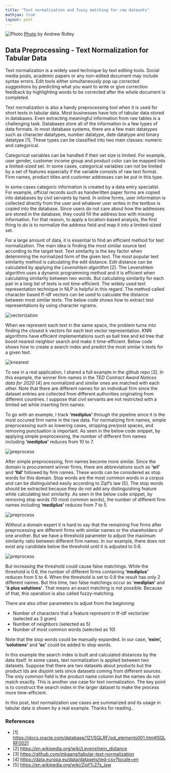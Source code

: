 ```yaml
---
title: "Text normalization and fuzzy matching for raw datasets"
mathjax: true
layout: post
---
```


![Photo](../assets/images/andrew-ridley-jR4Zf-riEjI-unsplash.jpg)
[Photo](https://unsplash.com/photos/jR4Zf-riEjI) by Andrew Ridley 

## Data Preprocessing - Text Normalization for Tabular Data

Text normalization is a widely used technique by text editing tools. Social media posts, academic papers or any non-edited document may include syntax errors. Edit tools either simultaneously pop up corrected suggestions by predicting what you want to write or give correction feedback by highlighting  words to be corrected after the whole document is completed.

Text normalization is also a handy preprocessing tool when it is used for short texts in tabular data. Most businesses have lots of tabular data stored in databases. Even extracting meaningful information from raw tables is a challenging task. Databases store all of the information in a few types of data formats. In most database systems, there are a few main datatypes such as character datatypes, number datatype, date datatype and binary datatype [1]. These types can be classified into two main classes: numeric and categorical.

Categorical variables can be handled if their set size is limited. For example, user gender, customer income group and product color can be mapped into a limited-sized set. In some cases, categorical variables can not be limited by a set of features especially if the variable consists of raw text format. Firm names, product titles and customer addresses can be put in this type.

In some cases categoric information is created by a data entry specialist. For example, official records such as handwritten paper forms are copied into databases by civil servants by hand. In online forms, user information is collected directly from the user and whatever user writes in the textbox is copied into the database. Since users do not care about how the addresses are stored in the database, they could fill the address box with missing information. For that reason, to apply a location-based analysis, the first thing to do is to normalize the address field and map it into a limited-sized set.

For a large amount of data, it is essential to find an efficient method for text normalization. The main idea is finding the most similar source text according to the target text. Text similarity is the key factor when determining the normalized form of the given text. The most popular text similarity method is calculating the edit distance. Edit distance can be calculated by applying the *Levenshtein algorithm* [2]. The Levenshtein algorithm uses a dynamic programming method and it is efficient when calculating similarity between two words. But calculating similarity for each pair in a long list of texts is not time-efficient. The widely used text representation technique in NLP is helpful in this regard. The method called character based tf-idf vectors can be used to calculate the distance between most similar texts. The below code shows how to extract text representations by using character ngrams.


![vectorization](../assets/images/vectorization_.png)


When we represent each text in the same space, the problem turns into finding the closest k vectors for each text vector representation. KNN algorithms have efficient implementations such as ball tree and kd tree that boost nearest neighbor search and make it time-efficient. Below code shows how to create a search index and predict the most similar k texts for a given text.

![knearest](../assets/images/knearest_.png)

To see in a real application, I shared a full example in the github repo [3]. In this example, the winner firm names in the *TED Contract Award Notices data for 2020* [4] are normalized and similar ones are matched with each other. Note that there are different names for an individual firm since the dataset entries are collected from different authorities originating from different countries. I suppose that civil servants are not restricted with a limited set while inserting firm names. 

To go with an example, I track **‘mediplus’** through the pipeline since it is the most occured firm name in the raw data. For normalizing firm names, simple preprocessing such as lowering cases, stripping pre/post spaces, and removing punctuation is important. As seen in the below code snippet, by applying simple preprocessing, the number of different firm names including **‘mediplus’** reduces from 10 to 7.

![preprocess](../assets/images/preprocess_.png)

After simple preprocessing, firm names become more similar. Since the domain is procurement winner firms, there are abbreviations such as **‘srl’** and **‘ltd’** followed by firm names. These words can be considered as stop words for this domain. Stop words are the most common words in a corpus and can be distinguished easily according to Zipf’s law [5]. The stop words should be extracted because they do not add any distinguishing feature while calculating text similarity. As seen in the below code snippet, by removing stop words (10 most common words), the number of different firm names including **‘mediplus’** reduces from 7 to 5.

![preprocess](../assets/images/stopwords_.png)

Without a domain expert it is hard to say that the remaining five firms after preprocessing are different firms with similar names or the shareholders of one another. But we have a threshold parameter to adjust the maximum similarity ratio between different firm names. In our example, there does not exist any candidate below the threshold until it is adjusted to 0.6. 

![preprocess](../assets/images/matchings_.png)

But increasing the threshold could cause false matchings. While the threshold is 0.6, the number of different firms containing **‘mediplus’** reduces from 5 to 4. When the threshold is set to 0.8 the result has only 2 different names. But this time, two false matchings occur as '**mediplan'** and **'à plus solutions'**. That means an exact matching is not possible. Because of that, this operation is also called fuzzy-matching.

There are also other parameters to adjust from the beginning:

- Number of characters that a feature represent in tf-idf vectorizer (selected as 3 gram)
- Number of neighbors (selected as 5)
- Number of most common words (selected as 10)

Note that the stop words could be manually expanded. In our case, **‘exim’, ‘solutions’** and **‘sc’** could be added to stop words.

In this example the search index is built and calculated distances by the data itself. In some cases, text normalization is applied between two datasets. Suppose that there are two datasets about products but the product ids are disjoint sets since datasets coming from different sources. The only common field is the product name column but the names do not match exactly. This is another use case for text normalization. The key point is to construct the search index in the larger dataset to make the process more time-efficient.

In this post, text normalization use cases are summarized and its usage in tabular data is shown by a real example. Thanks for reading..

### References
- [1] https://docs.oracle.com/database/121/SQLRF/sql_elements001.htm#SQLRF0021
- [2] https://en.wikipedia.org/wiki/Levenshtein_distance
- [3] https://github.com/mkaang/tabular-text-normalization
- [4] https://data.europa.eu/data/datasets/ted-csv?locale=en
- [5] https://en.wikipedia.org/wiki/Zipf%27s_law
